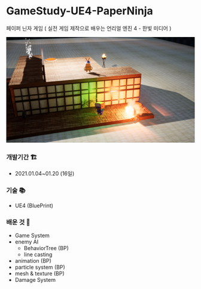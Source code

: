 # GameStudy-UE4-PaperNinja
페이퍼 닌자 게임 ( 실전 게임 제작으로 배우는 언리얼 엔진 4 - 한빛 미디어 )

![PaperNinjaPreview](preview.png)

### 개발기간 🏗️
* 2021.01.04~01.20 (16일)

### 기술 📚
* UE4 (BluePrint)

### 배운 것 📖
* Game System
* enemy AI
  * BehaviorTree (BP)
  * line casting
* animation (BP)
* particle system (BP)
* mesh & texture (BP)
* Damage System
